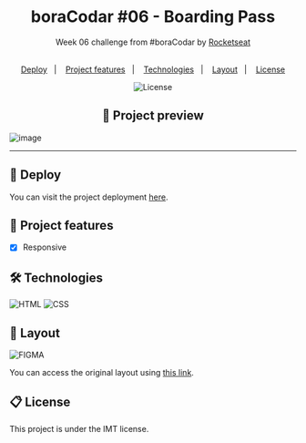 <!-- @format -->

<h1 align="center"> boraCodar #06 - Boarding Pass </h1>
<div align="center">
  Week 06 challenge from #boraCodar by <a href="https://www.rocketseat.com.br/" target="_blank">Rocketseat</a>
</div>
</br>

<p align="center">
  <a href="#-deploy">Deploy</a>&nbsp;&nbsp;&nbsp;|&nbsp;&nbsp;&nbsp;
  <a href="#-project-features">Project features</a>&nbsp;&nbsp;&nbsp;|&nbsp;&nbsp;&nbsp;
  <a href="#-technologies">Technologies</a>&nbsp;&nbsp;&nbsp;|&nbsp;&nbsp;&nbsp;
  <a href="#-layout">Layout</a>&nbsp;&nbsp;&nbsp;|&nbsp;&nbsp;&nbsp;
  <a href="#-license">License</a>
</p>

<p align="center">
  <img alt="License" src="https://img.shields.io/static/v1?label=license&message=MIT&color=49AA26&labelColor=000000">
</p>

<h2 align="center">
  📃 Project preview
</h2>

![image](https://github.com/marcoftmartins/boraCodar-06-boarding-pass/assets/47821731/87bdc05a-6dcd-42ff-a49d-dc1132bc207a>
)

---

## 🚀 Deploy

You can visit the project deployment [here](https://marcoftmartins.github.io/boraCodar-06-boarding-pass/).

## 🚧 Project features

- [x] Responsive

## 🛠 Technologies

![HTML](https://img.shields.io/badge/HTML5-E34F26?style=for-the-badge&logo=html5&logoColor=white)
![CSS](https://img.shields.io/badge/CSS3-1572B6?style=for-the-badge&logo=css3&logoColor=white)

## 🎨 Layout

![FIGMA](https://img.shields.io/badge/Figma-F24E1E?style=for-the-badge&logo=figma&logoColor=white)

You can access the original layout using [this link](https://www.figma.com/community/file/1205146101173113980).

## 📋 License

This project is under the IMT license.

